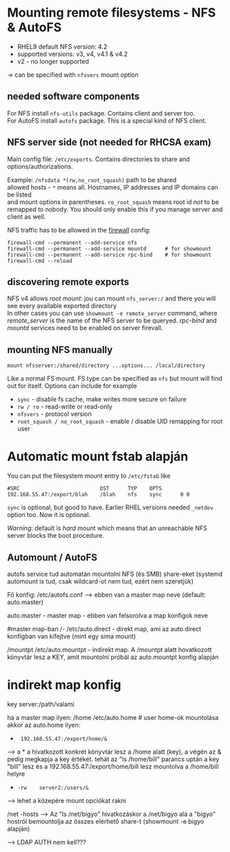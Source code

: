 # Mounting remote filesystems - NFS & AutoFS

- RHEL9 default NFS version: 4.2
- supported versions: v3, v4, v4.1 & v4.2
- v2 - no longer supported

-> can be specified with `nfsvers` mount option

## needed software components

For NFS install `nfs-utils` package. Contains client and server too.  
For AutoFS install `autofs` package. This is a special kind of NFS client. 

## NFS server side (not needed for RHCSA exam)

Main config file: `/etc/exports`. Contains directories to share and options/authorizations.  

Example:
`/nfsdata *(rw,no_root_squash)`
path to be shared  
allowed hosts - `*` means all. Hostnames, IP addresses and IP domains can be listed  
and mount options in parentheses. `ro_root_squash` means root id *not* to be remapped to nobody. You should only enable this if you manage server and client as well. 

NFS traffic has to be allowed in the [firewall](./firewall.md) config:
```
firewall-cmd --permanent --add-service nfs
firewall-cmd --permanent --add-service mountd      # for showmount
firewall-cmd --permanent --add-service rpc-bind    # for showmount
firewall-cmd --reload
```

## discovering remote exports
NFS v4 allows *root mount*: jou can mount `nfs_server:/` and there you will see every available exported directory  
In other cases you can use `showmount -e remote_server` command, where *remote_server* is the name of the NFS server to be queryed. *rpc-bind* and *mountd* services need to be enabled on server firevall. 

## mounting NFS manually

`mount nfsserver:/shared/directory ...options... /local/directory`

Like a normal FS mount. FS type can be specified as `nfs` but mount will find out for itself. Options can include for example
- `sync` - disable fs cache, make writes more secure on failure
- `rw / ro` - read-write or read-only
- `nfsvers` - protocol version
- `root_squash / no_root_squash` - enable / disable UID remapping for root user

# Automatic mount fstab alapján

You can put the filesystem mount entry to `/etc/fstab` like
```
#SRC                          DST      TYP    OPTS
192.168.55.47:/export/blah    /blah    nfs    sync      0 0
```

`sync` is optional, but good to have. Earlier RHEL versions needed  `_netdev` option too. Now it is optional. 

*Warning:* default is *hard* mount which means that an unreachable NFS server blocks the boot procedure.


## Automount / AutoFS

autofs service tud automatán mountolni NFS (és SMB) share-eket 
(systemd automount is tud, csak wildcard-ot nem tud, ezért nem szeretjük)

Fő konfig:
/etc/autofs.conf     --> ebben van a master map neve (default: auto.master)

auto.master  - master map - ebben van felsorolva a map konfigok neve

#master map-ban
/-   /etc/auto.direct   - direkt map, ami az auto.direct konfigban van kifejtve (mint egy sima mount)

/mountpt     /etc/auto.mountpt    - indirekt map. A /mountpt alatt hovatkozott könyvtár lesz a KEY, amit mountolni próbál
                                    az auto.mountpt konfig alapján 


# indirekt map konfig
key    server:/path/valami

ha a master map ilyen:   /home    /etc/auto.home  # user home-ok mountolása
akkor az auto.home ilyen:

*      192.168.55.47:/export/home/&
-->   a * a hivatkozott konkrét könyvtár lesz a /home alatt (key), a végén az & pedig megkapja a key értékét. 
      tehát az "ls /home/bill" parancs uptán a key "bill" lesz és a 192.168.55.47:/export/home/bill lesz mountolva a /home/bill helyre

*     -rw    server2:/users/&
-->   lehet a közepére mount opciókat rakni 


/net   -hosts
-->    Az "ls /net/bigyo" hivatkozáskor a /net/bigyo alá a "bigyo" hostról bemountolja az összes elérhető share-t (showmount -e bigyo alapján)



--> LDAP AUTH nem kell???

